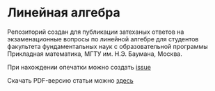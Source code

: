 # Линейная алгебра

Репозиторий создан для публикации затеханых ответов на экзаменационные вопросы по линейной алгебре для студентов факультета фундаментальных наук с образовательной программы Прикладная математика, МГТУ им. Н.Э. Баумана, Москва.

При нахождении опечатки можно создать [issue](https://docs.github.com/en/enterprise/2.15/user/articles/creating-an-issue)

Скачать PDF-версию статьи можно [здесь](./pdf/linear-algebra-exam.pdf)
